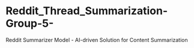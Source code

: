 # Reddit_Thread_Summarization-Group-5-
Reddit Summarizer Model - AI-driven Solution for Content Summarization
